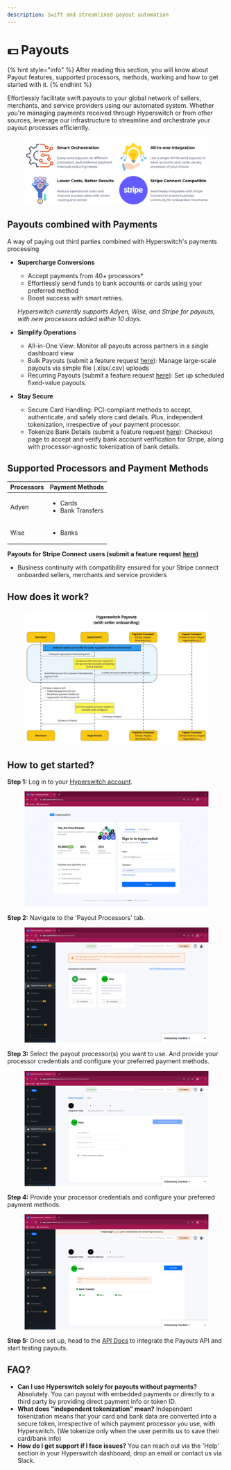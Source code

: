 ```yaml
---
description: Swift and streamlined payout automation
---
```


# 💵 Payouts

{% hint style="info" %}
After reading this section, you will know about Payout features, supported processors, methods, working and how to get started with it.
{% endhint %}

Effortlessly facilitate swift payouts to your global network of sellers, merchants, and service providers using our automated system. Whether you're managing payments received through Hyperswitch or from other sources, leverage our infrastructure to streamline and orchestrate your payout processes efficiently.

<figure><img src="../../.gitbook/assets/payouts.png" alt=""><figcaption></figcaption></figure>

## Payouts combined with Payments

A way of paying out third parties combined with Hyperswitch's payments processing

*   **Supercharge Conversions**

    * Accept payments from 40+ processors\*
    * Effortlessly send funds to bank accounts or cards using your preferred method
    * Boost success with smart retries.

    _Hyperswitch currently supports Adyen, Wise, and Stripe for payouts, with new processors added within 10 days._
* **Simplify Operations**
  * All-in-One View: Monitor all payouts across partners in a single dashboard view
  * Bulk Payouts (submit a feature request [here](https://github.com/juspay/hyperswitch/discussions/new?category=ideas-feature-requests)): Manage large-scale payouts via simple file (.xlsx/.csv) uploads
  * Recurring Payouts (submit a feature request [here](https://github.com/juspay/hyperswitch/discussions/new?category=ideas-feature-requests)): Set up scheduled fixed-value payouts.
* **Stay Secure**
  * Secure Card Handling: PCI-compliant methods to accept, authenticate, and safely store card details. Plus, independent tokenization, irrespective of your payment processor.
  * Tokenize Bank Details (submit a feature request [here](https://github.com/juspay/hyperswitch/discussions/new?category=ideas-feature-requests)): Checkout page to accept and verify bank account verification for Stripe, along with processor-agnostic tokenization of bank details.

## Supported Processors and Payment Methods

| Processors | Payment Methods                                |
| ---------- | ---------------------------------------------- |
| Adyen      | <ul><li>Cards</li><li>Bank Transfers</li></ul> |
| Wise       | <ul><li>Banks</li></ul>                        |

**Payouts for Stripe Connect users (submit a feature request** [**here**](https://github.com/juspay/hyperswitch/discussions/new?category=ideas-feature-requests)**)**

* Business continuity with compatibility ensured for your Stripe connect onboarded sellers, merchants and service providers

## How does it work?

<figure><img src="../../.gitbook/assets/payouts_swimlane.png" alt=""><figcaption></figcaption></figure>

## How to get started?

**Step 1:** Log in to your [Hyperswitch account](https://app.hyperswitch.io/login).

<figure><img src="../../.gitbook/assets/step1-payouts.png" alt=""><figcaption></figcaption></figure>

**Step 2:** Navigate to the 'Payout Processors' tab.

<figure><img src="../../.gitbook/assets/step2-payouts.png" alt=""><figcaption></figcaption></figure>

**Step 3:** Select the payout processor(s) you want to use. And provide your processor credentials and configure your preferred payment methods.

<figure><img src="../../.gitbook/assets/step3-payouts.png" alt=""><figcaption></figcaption></figure>

**Step 4:** Provide your processor credentials and configure your preferred payment methods.&#x20;

<figure><img src="../../.gitbook/assets/step4-payouts.png" alt=""><figcaption></figcaption></figure>

**Step 5:** Once set up, head to the [API Docs](https://api-reference.hyperswitch.io/api-reference/payouts/payouts--create) to integrate the Payouts API and start testing payouts.

## FAQ?

* **Can I use Hyperswitch solely for payouts without payments?** Absolutely. You can payout with embedded payments or directly to a third party by providing direct payment info or token ID.
* **What does "independent tokenization" mean?** Independent tokenization means that your card and bank data are converted into a secure token, irrespective of which payment processor you use, with Hyperswitch. (We tokenize only when the user permits us to save their card/bank info)
* **How do I get support if I face issues?** You can reach out via the 'Help' section in your Hyperswitch dashboard, drop an email or contact us via Slack.

